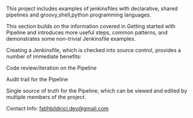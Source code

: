 This project includes examples of jenkinsfiles with declarative, shared pipelines and groovy,shell,python programming languages.

This section builds on the information covered in Getting started with Pipeline and introduces more useful steps, common patterns, and demonstrates some non-trivial Jenkinsfile examples.

Creating a Jenkinsfile, which is checked into source control, provides a number of immediate benefits:

Code review/iteration on the Pipeline

Audit trail for the Pipeline

Single source of truth for the Pipeline, which can be viewed and edited by multiple members of the project.

Contact Info: fatihbildirici.dev@gmail.com
